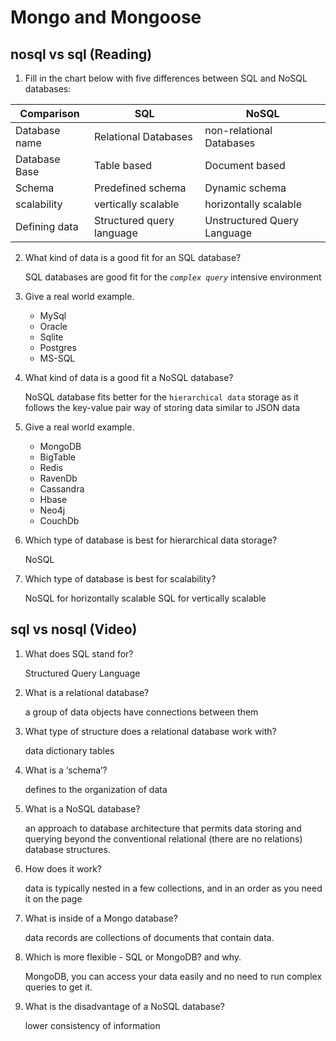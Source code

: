 #  Mongo and Mongoose


## nosql vs sql (Reading)

1. Fill in the chart below with five differences between SQL and NoSQL databases:
    
|Comparison| SQL | NoSQL |
| ----------- | ----------- | ----------- |
| Database name | Relational Databases | non-relational Databases |
| Database Base | Table based | Document based | 
| Schema | Predefined schema  | Dynamic schema |
| scalability  | vertically scalable | horizontally scalable |
| Defining data | Structured query language  | Unstructured Query Language |


2. What kind of data is a good fit for an SQL database?

    SQL databases are good fit for the _`complex query`_ intensive environment


3. Give a real world example.

    * MySql
    * Oracle
    * Sqlite
    * Postgres
    * MS-SQL


4. What kind of data is a good fit a NoSQL database?

      NoSQL database fits better for the `hierarchical data` storage as it follows the key-value pair way of storing data similar to JSON data

5. Give a real world example.

    * MongoDB
    * BigTable
    * Redis
    * RavenDb
    * Cassandra
    * Hbase
    * Neo4j 
    * CouchDb

6. Which type of database is best for hierarchical data storage?

     NoSQL

7. Which type of database is best for scalability?

    NoSQL for horizontally scalable
    SQL for vertically scalable



## sql vs nosql (Video)


1. What does SQL stand for?

    Structured Query Language

2. What is a relational database?

    a group of data objects have connections between them

3. What type of structure does a relational database work with?

    data dictionary tables

4. What is a ‘schema’?

    defines to the organization of data

5. What is a NoSQL database?

    an approach to database architecture that permits data storing and querying beyond the conventional relational (there are no relations) database structures.

6. How does it work?

    data is typically nested in a few collections, and in an order as you need it on the page

7. What is inside of a Mongo database?

    data records are collections of documents that contain data.

8. Which is more flexible - SQL or MongoDB? and why.

    MongoDB, you can access your data easily and no need to run complex queries to get it.

9. What is the disadvantage of a NoSQL database?

    lower consistency of information